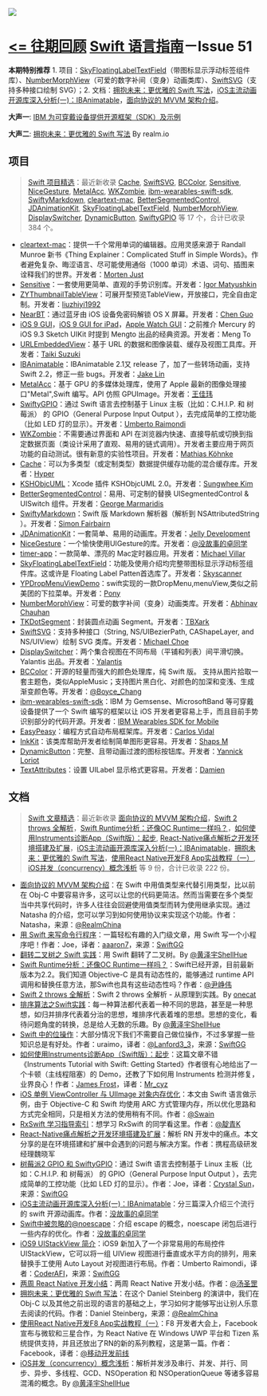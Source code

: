 ![](http://dulema.sinaapp.com/logo/sl-banner.png)

**[<= 往期回顾](https://github.com/ipader/SwiftGuide/blob/master/weekly/README.md)**
[Swift 语言指南](https://github.com/ipader/SwiftGuide)－Issue 51
===
**本期特别推荐** 1. 项目：[SkyFloatingLabelTextField](https://github.com/Skyscanner/SkyFloatingLabelTextField)（带图标显示浮动标签组件库）、[NumberMorphView](https://github.com/me-abhinav/NumberMorphView)（可爱的数字补间（变身）动画类库）、[SwiftSVG](https://github.com/mchoe/SwiftSVG)（支持多种接口绘制 SVG）；2. 文档：[拥抱未来：更优雅的 Swift 写法](https://realm.io/cn/news/doios-daniel-steinberg-ready-for-the-future/)，[iOS主流动画开源库深入分析(一)：IBAnimatable](http://www.jianshu.com/p/5faf36e1f700)，[面向协议的 MVVM 架构介绍](https://realm.io/cn/news/doios-natasha-murashev-protocol-oriented-mvvm/)。

**大声一**: [IBM 为可穿戴设备提供开源框架（SDK）及示例](https://github.com/ibm-wearables-sdk-for-mobile/ibm-wearables-swift-sdk)

**大声二**: [拥抱未来：更优雅的 Swift 写法](https://realm.io/cn/news/doios-daniel-steinberg-ready-for-the-future/) By realm.io


## 项目
> [Swift 项目精选](https://github.com/ipader/SwiftGuide/blob/master/Featured.md)：最近新收录 [Cache](https://github.com/hyperoslo/Cache), [SwiftSVG](https://github.com/mchoe/SwiftSVG), [BCColor](https://github.com/boycechang/BCColor), [Sensitive](https://github.com/igormatyushkin014/Sensitive), [NiceGesture](https://github.com/lacklock/NiceGesture), [MetalAcc](https://github.com/wangjwchn/MetalAcc), [WKZombie](https://github.com/mkoehnke/WKZombie), [ibm-wearables-swift-sdk](https://github.com/ibm-wearables-sdk-for-mobile/ibm-wearables-swift-sdk), [SwiftyMarkdown](https://github.com/SimonFairbairn/SwiftyMarkdown), [cleartext-mac](https://github.com/mortenjust/cleartext-mac), [BetterSegmentedControl](https://github.com/gmarm/BetterSegmentedControl), [JDAnimationKit](https://github.com/JellyDevelopment/JDAnimationKit), [SkyFloatingLabelTextField](https://github.com/Skyscanner/SkyFloatingLabelTextField), [NumberMorphView](https://github.com/me-abhinav/NumberMorphView), [DisplaySwitcher](https://github.com/Yalantis/DisplaySwitcher), [DynamicButton](https://github.com/yannickl/DynamicButton), [SwiftyGPIO](https://github.com/uraimo/SwiftyGPIO) 等 17 个，合计已收录 384 个。


* [cleartext-mac](https://github.com/mortenjust/cleartext-mac)：提供一千个常用单词的编辑器。应用灵感来源于 Randall Munroe 新书《Thing Explainer：Complicated Stuff in Simple Words》。作者避免复杂、晦涩语言、尽可能使用通俗（1000 单词）术语、词句、插图来诠释我们的世界。开发者：[Morten Just](https://github.com/mortenjust)
* [Sensitive](https://github.com/igormatyushkin014/Sensitive)：一套使用更简单、直观的手势识别库。开发者：[Igor Matyushkin](https://github.com/igormatyushkin014)
* [ZYThumbnailTableView](https://github.com/liuzhiyi1992/ZYThumbnailTableView)：可展开型预览TableView，开放接口，完全自由定制。开发者：[liuzhiyi1992](https://github.com/liuzhiyi1992)
* [NearBT](https://github.com/guoc/nearbt)：通过蓝牙由  iOS 设备免密码解锁 OS X 屏幕。开发者：[Chen Guo](https://github.com/guoc)
* [iOS 9 GUI](https://designcode.io/ios9)，[iOS 9 GUI for iPad](https://designcode.io/ios9-ipad)，[Apple Watch GUI](https://designcode.io/watch)：之前推介 Mercury 的 iOS 9.3 Sketch UIKit 时提到 Mengto 出品的经典资源。开发者：Meng To
* [URLEmbeddedView](https://github.com/szk-atmosphere/URLEmbeddedView)：基于 URL 的数据和图像装载、缓存及视图工具库。开发者：[Taiki Suzuki](https://github.com/szk-atmosphere)
* [IBAnimatable](https://github.com/JakeLin/IBAnimatable)：IBAnimatable 2.1又 release 了，加了一些转场动画，支持 Swift 2.2，修正一些 bugs。开发者：[Jake Lin](https://github.com/JakeLin)
* [MetalAcc](https://github.com/wangjwchn/MetalAcc)：基于 GPU 的多媒体处理库，使用了 Apple 最新的图像处理接口"Metal",Swift 编写。API 仿照 GPUImage。开发者：[王佳玮](http://weibo.com/u/5228362742)
* [SwiftyGPIO](https://github.com/uraimo/SwiftyGPIO)：通过 Swift 语言去控制基于 Linux 主板（比如：C.H.I.P. 和 树莓派） 的 GPIO（General Purpose Input Output ），去完成简单的工控功能（比如 LED 灯的显示）。开发者：[Umberto Raimondi](https://github.com/uraimo)
* [WKZombie](https://github.com/mkoehnke/WKZombie)：不需要通过界面和 API 在浏览器内快速、直接导航或切换到指定数据页面（类设计采用了直观、易用的链式调用）。开发者主要应用于网页功能的自动测试。很有新意的实验性项目。开发者：[Mathias Köhnke](https://github.com/mkoehnke)
* [Cache](https://github.com/hyperoslo/Cache)：可以为多类型（或定制类型）数据提供缓存功能的混合缓存库。开发者：[Hyper](https://github.com/hyperoslo)
* [KSHObjcUML](https://github.com/kimsungwhee/KSHObjcUML)：Xcode 插件 KSHObjcUML 2.0。开发者：[Sungwhee Kim](https://github.com/kimsungwhee)
* [BetterSegmentedControl](https://github.com/gmarm/BetterSegmentedControl)：易用、可定制的替换  UISegmentedControl & UISwitch 组件。开发者：[George Marmaridis](https://github.com/gmarm)
* [SwiftyMarkdown](https://github.com/SimonFairbairn/SwiftyMarkdown)：Swift 版 Markdown 解析器（解析到 NSAttributedString ）。开发者：[Simon Fairbairn](https://github.com/SimonFairbairn)
* [JDAnimationKit](https://github.com/JellyDevelopment/JDAnimationKit)：一套简单、易用的动画库。开发者：[Jelly Development](https://github.com/JellyDevelopment)
* [NiceGesture](https://github.com/lacklock/NiceGesture)：一个愉快使用UIGesture的库。开发者：[@没故事的卓同学](http://weibo.com/u/1926303682)
* [timer-app](https://github.com/michaelvillar/timer-app)：一款简单、漂亮的 Mac定时器应用。开发者：[Michael Villar](https://github.com/michaelvillar)
* [SkyFloatingLabelTextField](https://github.com/Skyscanner/SkyFloatingLabelTextField)：功能及使用介绍均完整带图标显示浮动标签组件库。这或许是 Floating Label Patten首选库了。开发者：[Skyscanner](https://github.com/Skyscanner)
* [YPDropMenuViewDemo](https://github.com/MakeBetterMe/YPDropMenuViewDemo)：swift实现的一款DropMenu,menuView,类似之前美团的下拉菜单。开发者：[Pony](https://github.com/MakeBetterMe)
* [NumberMorphView](https://github.com/me-abhinav/NumberMorphView)：可爱的数字补间（变身）动画类库。开发者：[Abhinav Chauhan](https://github.com/me-abhinav)
* [TKDotSegment](https://github.com/TBXark/TKDotSegment)：封装圆点动画 Segment。开发者：[TBXark](https://github.com/TBXark)
* [SwiftSVG](https://github.com/mchoe/SwiftSVG)：支持多种接口（String, NS/UIBezierPath, CAShapeLayer, and NS/UIView）绘制 SVG 类库。开发者：[Michael Choe](https://github.com/mchoe)
* [DisplaySwitcher](https://github.com/Yalantis/DisplaySwitcher)：两个集合视图在不同布局（平铺和列表）间平滑切换。Yalantis 出品。开发者：[Yalantis](https://github.com/Yalantis)
* [BCColor](https://github.com/boycechang/BCColor)：开源的轻量而强大的颜色处理库，纯 Swift 版。 支持从图片拾取一套主题色，类似AppleMusic；支持图片黑白化、对颜色的加深和变浅、生成渐变颜色等。开发者：[@Boyce_Chang](http://weibo.com/u/1897577113)
* [ibm-wearables-swift-sdk](https://github.com/ibm-wearables-sdk-for-mobile/ibm-wearables-swift-sdk)：IBM 为 Gemsense、MicrosoftBand 等可穿戴设备提供了一个 Swift 编写的框架以让 iOS 开发者更容易上手，而且目前手势识别部分的代码开源。开发者：[IBM Wearables SDK for Mobile](https://github.com/ibm-wearables-sdk-for-mobile)
* [EasyPeasy](https://github.com/nakiostudio/EasyPeasy)：编程方式自动布局框架库。开发者：[Carlos Vidal](https://github.com/nakiostudio)
* [InkKit](https://github.com/shaps80/InkKit)：该类库帮助开发者绘制简单图形更容易。开发者：[Shaps M](https://github.com/shaps80)
* [DynamicButton](https://github.com/yannickl/DynamicButton)：完整、且带动画过渡的图标按钮库。开发者：[Yannick Loriot](https://github.com/yannickl)
* [TextAttributes](https://github.com/delba/TextAttributes)：设置 UILabel 显示格式更容易。开发者：[Damien](https://github.com/delba)


## 文档
> [Swift 文章精选](https://github.com/ipader/SwiftGuide/blob/master/Featured-Articles.md)：最近新收录 [面向协议的 MVVM 架构介绍](https://realm.io/cn/news/doios-natasha-murashev-protocol-oriented-mvvm/)，[Swift 2 throws 全解析](https://onevcat.com/2016/03/swift-throws/)，[Swift Runtime分析：还像OC Runtime一样吗？](http://mp.weixin.qq.com/s?__biz=MzA3ODg4MDk0Ng==&mid=403153173&idx=1&sn=c631f95b28a0eb4b842a9494e43a30e5#rd)，[如何使用Instruments诊断App（Swift版）：起步](http://www.cocoachina.com/ios/20150623/12237.html), [React-Native痛点解析之开发环境搭建及扩展](http://mp.weixin.qq.com/s?__biz=MzA3ODg4MDk0Ng==&mid=403225766&idx=1&sn=acd8e3ab7f234b97827c3e210c2d8673#rd)，[iOS主流动画开源库深入分析(一)：IBAnimatable](http://www.jianshu.com/p/5faf36e1f700)，[拥抱未来：更优雅的 Swift 写法](https://realm.io/cn/news/doios-daniel-steinberg-ready-for-the-future/)，[使用React Native开发F8 App实战教程（一）](http://mp.weixin.qq.com/s?__biz=MzA3ODg4MDk0Ng==&mid=403628431&idx=1&sn=8384dc0956e12dbbbce3982bb2a85cee#rd), [iOS并发（concurrency）概念浅析](http://shellhue.github.io/2016/03/29/concurrency/) 等 9 份，合计已收录 222 份。

* [面向协议的 MVVM 架构介绍](https://realm.io/cn/news/doios-natasha-murashev-protocol-oriented-mvvm/)：在 Swift 中用值类型来代替引用类型，比以前在 Obj-C 中要容易许多，这可以让您的代码更简洁。然而当需要在多个类型当中共享代码时，许多人往往会回避使用值类型而转为使用继承实现。通过 Natasha 的介绍，您可以学习到如何使用协议来实现这个功能。作者：Natasha，来源：[@RealmChina](http://weibo.com/realmchina?refer_flag=1005055013_&is_hot=1)
* [用 Swift 来写命令行程序](http://swift.gg/2016/03/28/command-line-utilities-in-swift/)：一篇轻松有趣的入门级文章，用 Swift 写一个小程序吧！作者：Joe，译者：[aaaron7](http://www.jianshu.com/users/9efd08855d3a/latest_articles)，来源：[SwiftGG](http://swift.gg/)
* [翻转二叉树之 Swift 实践](http://shellhue.github.io/2016/03/27/reverseBinaryTree/)：用 Swift 翻转了二叉树。By [@黄泽宇ShellHue](http://weibo.com/u/5707174464?refer_flag=1005055013_&is_hot=1)
* [Swift Runtime分析：还像OC Runtime一样吗？](http://mp.weixin.qq.com/s?__biz=MzA3ODg4MDk0Ng==&mid=403153173&idx=1&sn=c631f95b28a0eb4b842a9494e43a30e5#rd)：Swift已经开源，目前最新版本为2.2。我们知道 Objective-C 是具有动态性的，能够通过 runtime API 调用和替换任意方法，那Swift也具有这些动态性吗？作者：[@尹峥伟](http://weibo.com/yzwaizxh?refer_flag=1001030102_&is_all=1)
* [Swift 2 throws 全解析](https://onevcat.com/2016/03/swift-throws/)：Swift 2 throws 全解析 - 从原理到实践。By [onecat](https://onevcat.com/#blog)
* [排序算法之Swift实践](http://shellhue.github.io/2016/03/29/sortAlgorithm/)：每一种算法都代表着一种不同的思路，甚至是一种思想，如归并排序代表着分治的思想，堆排序代表着堆的思想。思想的变化，看待问题角度的转换，总是给人无数的乐趣。By [@黄泽宇ShellHue](http://weibo.com/u/5707174464?refer_flag=1005055013_&is_hot=1)
* [Swift 中的位操作](http://swift.gg/2016/03/30/Dealing-With-Bit-Sets-In-Swift/)：大部分情况下我们不需要自己做位操作，不过多掌握一些知识总是有好处。作者：uraimo，译者：[@Lanford3_3](http://weibo.com/accoropitor?from=feed&loc=at&nick=Lanford3_3)，来源：[SwiftGG](http://swift.gg/)
* [如何使用Instruments诊断App（Swift版）：起步](http://www.cocoachina.com/ios/20150623/12237.html)：这篇文章不错《Instruments Tutorial with Swift: Getting Started》作者很有心地给出了一个卡顿（主线程阻塞）的 Demo，还教了下如何用 Instruments 检测并修复，业界良心！作者：[James Frost](https://www.raywenderlich.com/u/frosty)，译者：[Mr_cyz](http://blog.csdn.net/u013604612)
* [iOS 单例 ViewController 与 UIImage 对象内存优化](http://toutiao.io/posts/wjhu0g)：本文由 Swift 语言做示例，由于 Objective-C 和 Swift 均使用 ARC 方式管理内存，所以优化思路和方式完全相同，只是相关方法的使用稍有不同。作者：[@Swain](http://weibo.com/u/5852333225?from=feed&loc=at&nick=Swain&is_all=1)
* [RxSwift 学习指导索引](http://t.swift.gg/d/2-rxswift)：想学习 RxSwift 的同学看这里。作者：[@靛青K](http://weibo.com/DianQK?from=feed&loc=at&nick=%E9%9D%9B%E9%9D%92K&is_all=1)
* [React-Native痛点解析之开发环境搭建及扩展](http://mp.weixin.qq.com/s?__biz=MzA3ODg4MDk0Ng==&mid=403225766&idx=1&sn=acd8e3ab7f234b97827c3e210c2d8673#rd)：解析 RN 开发中的痛点。本文分享的是在环境搭建和扩展中会遇到的问题与解决方案。作者：携程高级研发经理魏晓军
* [树莓派2 GPIO 和 SwiftyGPIO](http://swift.gg/2016/04/01/raspberry-pi-2-gpio-with-swiftygpio/)：通过 Swift 语言去控制基于 Linux 主板（比如：C.H.I.P. 和 树莓派） 的 GPIO（General Purpose Input Output ），去完成简单的工控功能（比如 LED 灯的显示）。作者：Joe，译者：[Crystal Sun](http://www.jianshu.com/users/7a2d2cc38444/latest_articles)，来源：[SwiftGG](http://swift.gg/)
* [iOS主流动画开源库深入分析(一)：IBAnimatable](http://www.jianshu.com/p/5faf36e1f700)：分三篇深入介绍三个流行的 swift 开源动画库。作者：[没故事的卓同学](http://www.jianshu.com/users/88a056103c02/latest_articles)
* [Swift中被忽略的@noescape](http://www.jianshu.com/p/26877bca5319)：介绍 escape 的概念，noescape 闭包后进行一些内存的优化。作者：[没故事的卓同学](http://www.jianshu.com/users/88a056103c02/latest_articles)
* [iOS9 UIStackView 简介](https://segmentfault.com/a/1190000004828070)：iOS9 新加入了一个非常易用的布局控件 UIStackView，它可以将一组 UIView 视图进行垂直或水平方向的排列，用来替换手工使用 Auto Layout 对视图进行布局。作者：Umberto Raimondi，译者：[CoderAFI](http://coderafi.github.io/)，来源：[SwiftGG](http://swift.gg/)
* [两周 React Native 开发小结](https://lex.sh/2weeks-react-native/)：两周 React Native 开发小结。作者：[@汤圣罡](http://weibo.com/lexrus?refer_flag=1005055013_&is_hot=1)
* [拥抱未来：更优雅的 Swift 写法](https://realm.io/cn/news/doios-daniel-steinberg-ready-for-the-future/)：在这个 Daniel Steinberg 的演讲中，我们在 Obj-C 以及其他之前出现的语言的基础之上，学习如何才能够写出让别人乐意去阅读的代码。作者：Daniel Steinberg，来源：[@RealmChina](http://weibo.com/realmchina?refer_flag=1005055013_&is_hot=1)
* [使用React Native开发F8 App实战教程（一）](http://mp.weixin.qq.com/s?__biz=MzA3ODg4MDk0Ng==&mid=403628431&idx=1&sn=8384dc0956e12dbbbce3982bb2a85cee#rd)：F8 开发者大会上，Facebook 宣布与微软和三星合作，为 React Native 在 Windows UWP 平台和 Tizen 系统提供支持，并且还放出了RN的新的系列教程，这是第一篇。作者：Facebook，译者：[@移动开发前线](http://weibo.com/bornmobile?refer_flag=1005055013_&is_all=1)
* [iOS并发（concurrency）概念浅析](http://shellhue.github.io/2016/03/29/concurrency/)：解析并发涉及串行、并发、并行、同步、异步、多线程、GCD、NSOperation 和 NSOperationQueue 等诸多容易混淆的概念。By [@黄泽宇ShellHue](http://weibo.com/u/5707174464?refer_flag=1005055013_&is_hot=1)